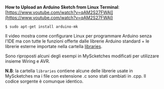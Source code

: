 **How to Upload an Arduino Sketch from Linux Terminal**: [https://www.youtube.com/watch?v=qAM2S27FWAI](https://www.youtube.com/watch?v=qAM2S27FWAI)

`$ sudo apt-get install arduino-mk`

Il video mostra come configurare Linux per programmare Arduino senza l'IDE ma con tutte le funzioni offerte dalle librerie Arduino standard + le librerie esterne importate nella cartella [libraries](libraries).

Sono riproposti alcuni degli esempi in MyScketches modificati per utilizzare insieme Wiring e AVR.

**N.B**: la cartella `libraries` contiene alcune delle librerie usate in MyScketches ma i file con estensione .c sono stati cambiati in .cpp. Il codice sorgente è comunque identico.
